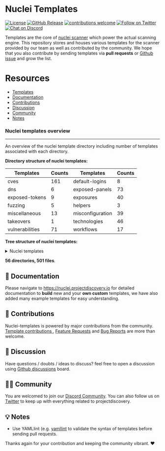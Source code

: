 
# Nuclei Templates

[![License](https://img.shields.io/badge/license-MIT-_red.svg)](https://opensource.org/licenses/MIT)
[![GitHub Release](https://img.shields.io/github/release/projectdiscovery/nuclei-templates)](https://github.com/projectdiscovery/nuclei-templates/releases)
[![contributions welcome](https://img.shields.io/badge/contributions-welcome-brightgreen.svg?style=flat)](https://github.com/projectdiscovery/nuclei-templates/issues)
[![Follow on Twitter](https://img.shields.io/twitter/follow/pdnuclei.svg?logo=twitter)](https://twitter.com/pdnuclei)
[![Chat on Discord](https://img.shields.io/discord/695645237418131507.svg?logo=discord)](https://discord.gg/KECAGdH)

Templates are the core of [nuclei scanner](https://github.com/projectdiscovery/nuclei) which power the actual scanning engine. This repository stores and houses various templates for the scanner provided by our team as well as contributed by the community. We hope that you also contribute by sending templates via **pull requests** or [Github issue](https://github.com/projectdiscovery/nuclei-templates/issues/new?assignees=&labels=&template=submit-template.md&title=%5Bnuclei-template%5D+) and grow the list.

# Resources

- [Templates](#nuclei-templates-overview)
- [Documentation](#-documentation)
- [Contributions](#-contributions)
- [Discussion](#-discussion)
- [Community](#-community)
- [Notes](#-notes)

### Nuclei templates overview
-----

An overview of the nuclei template directory including number of templates associated with each directory. 


**Directory structure of nuclei templates:**

| Templates       | Counts                          | Templates        | Counts                         |
| --------------- | ------------------------------- | ---------------- | ------------------------------ |
| cves            | 161            | default-logins   | 8 |
| dns             | 6               | exposed-panels   | 73   |
| exposed-tokens  | 9  | exposures        | 40      |
| fuzzing         | 5           | helpers          | 3        |
| miscellaneous   | 13     | misconfiguration | 39 |
| takeovers       | 1         | technologies     | 46     |
| vulnerabilities | 71 | workflows        | 17        |


**Tree structure of nuclei templates:**

<details>
<summary> Nuclei templates </summary>

```
├── CODE_OF_CONDUCT.md
├── LICENSE.md
├── README.md
├── cves
│   ├── 2005
│   │   └── CVE-2005-2428.yaml
│   ├── 2008
│   │   └── CVE-2008-2398.yaml
│   ├── 2013
│   │   └── CVE-2013-2251.yaml
│   ├── 2014
│   │   └── CVE-2014-6271.yaml
│   ├── 2017
│   │   ├── CVE-2017-10075.yaml
│   │   ├── CVE-2017-11444.yaml
│   │   ├── CVE-2017-12637.yaml
│   │   ├── CVE-2017-14537.yaml
│   │   ├── CVE-2017-14849.yaml
│   │   ├── CVE-2017-5638.yaml
│   │   ├── CVE-2017-7391.yaml
│   │   ├── CVE-2017-7615.yaml
│   │   ├── CVE-2017-9506.yaml
│   │   └── CVE-2017-9841.yaml
│   ├── 2018
│   │   ├── CVE-2018-0296.yaml
│   │   ├── CVE-2018-1000129.yaml
│   │   ├── CVE-2018-11409.yaml
│   │   ├── CVE-2018-11759.yaml
│   │   ├── CVE-2018-1247.yaml
│   │   ├── CVE-2018-1271.yaml
│   │   ├── CVE-2018-1273.yaml
│   │   ├── CVE-2018-13379.yaml
│   │   ├── CVE-2018-13380.yaml
│   │   ├── CVE-2018-14728.yaml
│   │   ├── CVE-2018-16341.yaml
│   │   ├── CVE-2018-16763.yaml
│   │   ├── CVE-2018-17431.yaml
│   │   ├── CVE-2018-18069.yaml
│   │   ├── CVE-2018-19386.yaml
│   │   ├── CVE-2018-19439.yaml
│   │   ├── CVE-2018-20824.yaml
│   │   ├── CVE-2018-2791.yaml
│   │   ├── CVE-2018-3714.yaml
│   │   ├── CVE-2018-3760.yaml
│   │   ├── CVE-2018-5230.yaml
│   │   ├── CVE-2018-7251.yaml
│   │   ├── CVE-2018-7490.yaml
│   │   ├── CVE-2018-8006.yaml
│   │   └── CVE-2018-8033.yaml
│   ├── 2019
│   │   ├── CVE-2019-10092.yaml
│   │   ├── CVE-2019-1010287.yaml
│   │   ├── CVE-2019-10475.yaml
│   │   ├── CVE-2019-11248.yaml
│   │   ├── CVE-2019-11510.yaml
│   │   ├── CVE-2019-11580.yaml
│   │   ├── CVE-2019-11581.yaml
│   │   ├── CVE-2019-11869.yaml
│   │   ├── CVE-2019-12314.yaml
│   │   ├── CVE-2019-12461.yaml
│   │   ├── CVE-2019-12593.yaml
│   │   ├── CVE-2019-12725.yaml
│   │   ├── CVE-2019-14223.yaml
│   │   ├── CVE-2019-14322.yaml
│   │   ├── CVE-2019-14696.yaml
│   │   ├── CVE-2019-14974.yaml
│   │   ├── CVE-2019-15043.yaml
│   │   ├── CVE-2019-15107.yaml
│   │   ├── CVE-2019-15858.yaml
│   │   ├── CVE-2019-16278.yaml
│   │   ├── CVE-2019-1653.yaml
│   │   ├── CVE-2019-16662.yaml
│   │   ├── CVE-2019-16759-1.yaml
│   │   ├── CVE-2019-16759.yaml
│   │   ├── CVE-2019-16920.yaml
│   │   ├── CVE-2019-17382.yaml
│   │   ├── CVE-2019-17558.yaml
│   │   ├── CVE-2019-18394.yaml
│   │   ├── CVE-2019-19368.yaml
│   │   ├── CVE-2019-19781.yaml
│   │   ├── CVE-2019-19908.yaml
│   │   ├── CVE-2019-19985.yaml
│   │   ├── CVE-2019-20141.yaml
│   │   ├── CVE-2019-2588.yaml
│   │   ├── CVE-2019-2725.yaml
│   │   ├── CVE-2019-3396.yaml
│   │   ├── CVE-2019-3402.yaml
│   │   ├── CVE-2019-3799.yaml
│   │   ├── CVE-2019-5418.yaml
│   │   ├── CVE-2019-6112.yaml
│   │   ├── CVE-2019-6340.yaml
│   │   ├── CVE-2019-6715.yaml
│   │   ├── CVE-2019-7219.yaml
│   │   ├── CVE-2019-7256.yaml
│   │   ├── CVE-2019-7609.yaml
│   │   ├── CVE-2019-8442.yaml
│   │   ├── CVE-2019-8449.yaml
│   │   ├── CVE-2019-8451.yaml
│   │   ├── CVE-2019-8903.yaml
│   │   ├── CVE-2019-8982.yaml
│   │   ├── CVE-2019-9670.yaml
│   │   ├── CVE-2019-9733.yaml
│   │   ├── CVE-2019-9955.yaml
│   │   └── CVE-2019-9978.yaml
│   ├── 2020
│   │   ├── CVE-2020-0618.yaml
│   │   ├── CVE-2020-10148.yaml
│   │   ├── CVE-2020-11034.yaml
│   │   ├── CVE-2020-1147.yaml
│   │   ├── CVE-2020-11738.yaml
│   │   ├── CVE-2020-12116.yaml
│   │   ├── CVE-2020-12720.yaml
│   │   ├── CVE-2020-13167.yaml
│   │   ├── CVE-2020-13937.yaml
│   │   ├── CVE-2020-13942.yaml
│   │   ├── CVE-2020-14179.yaml
│   │   ├── CVE-2020-14181.yaml
│   │   ├── CVE-2020-14864.yaml
│   │   ├── CVE-2020-14882.yaml
│   │   ├── CVE-2020-15129.yaml
│   │   ├── CVE-2020-15505.yaml
│   │   ├── CVE-2020-15920.yaml
│   │   ├── CVE-2020-16846.yaml
│   │   ├── CVE-2020-16952.yaml
│   │   ├── CVE-2020-17505.yaml
│   │   ├── CVE-2020-17506.yaml
│   │   ├── CVE-2020-17518.yaml
│   │   ├── CVE-2020-17519.yaml
│   │   ├── CVE-2020-17530.yaml
│   │   ├── CVE-2020-1943.yaml
│   │   ├── CVE-2020-2096.yaml
│   │   ├── CVE-2020-2140.yaml
│   │   ├── CVE-2020-23972.yaml
│   │   ├── CVE-2020-24223.yaml
│   │   ├── CVE-2020-24312.yaml
│   │   ├── CVE-2020-24579.yaml
│   │   ├── CVE-2020-2551.yaml
│   │   ├── CVE-2020-25540.yaml
│   │   ├── CVE-2020-26214.yaml
│   │   ├── CVE-2020-27986.yaml
│   │   ├── CVE-2020-3187.yaml
│   │   ├── CVE-2020-3452.yaml
│   │   ├── CVE-2020-35476.yaml
│   │   ├── CVE-2020-4463.yaml
│   │   ├── CVE-2020-5284.yaml
│   │   ├── CVE-2020-5405.yaml
│   │   ├── CVE-2020-5410.yaml
│   │   ├── CVE-2020-5412.yaml
│   │   ├── CVE-2020-5776.yaml
│   │   ├── CVE-2020-5777.yaml
│   │   ├── CVE-2020-5902.yaml
│   │   ├── CVE-2020-6287.yaml
│   │   ├── CVE-2020-7209.yaml
│   │   ├── CVE-2020-7318.yaml
│   │   ├── CVE-2020-7961.yaml
│   │   ├── CVE-2020-8091.yaml
│   │   ├── CVE-2020-8115.yaml
│   │   ├── CVE-2020-8163.yaml
│   │   ├── CVE-2020-8191.yaml
│   │   ├── CVE-2020-8193.yaml
│   │   ├── CVE-2020-8194.yaml
│   │   ├── CVE-2020-8209.yaml
│   │   ├── CVE-2020-8512.yaml
│   │   ├── CVE-2020-8515.yaml
│   │   ├── CVE-2020-8982.yaml
│   │   ├── CVE-2020-9047.yaml
│   │   ├── CVE-2020-9344.yaml
│   │   ├── CVE-2020-9376.yaml
│   │   ├── CVE-2020-9484.yaml
│   │   ├── CVE-2020-9496.yaml
│   │   └── CVE-2020-9757.yaml
│   └── 2021
│       ├── CVE-2021-22873.yaml
│       └── CVE-2021-3019.yaml
├── default-logins
│   ├── activemq
│   │   └── activemq-default-login.yaml
│   ├── ambari
│   │   └── ambari-default-credentials.yaml
│   ├── apache
│   │   └── tomcat-manager-default.yaml
│   ├── grafana
│   │   └── grafana-default-credential.yaml
│   ├── ofbiz
│   │   └── ofbiz-default-credentials.yaml
│   ├── rabbitmq
│   │   └── rabbitmq-default-admin.yaml
│   ├── solarwinds
│   │   └── solarwinds-default-admin.yaml
│   └── zabbix
│       └── zabbix-default-credentials.yaml
├── dns
│   ├── azure-takeover-detection.yaml
│   ├── cname-service-detector.yaml
│   ├── dead-host-with-cname.yaml
│   ├── mx-service-detector.yaml
│   ├── servfail-refused-hosts.yaml
│   └── spoofable-spf-records-ptr.yaml
├── exposed-panels
│   ├── active-admin-exposure.yaml
│   ├── activemq-panel.yaml
│   ├── adminer-panel.yaml
│   ├── aims-password-mgmt-client.yaml
│   ├── airflow-exposure.yaml
│   ├── ambari-exposure.yaml
│   ├── ansible-tower-exposure.yaml
│   ├── atlassian-crowd-panel.yaml
│   ├── cisco-asa-panel.yaml
│   ├── citrix-adc-gateway-detect.yaml
│   ├── citrix-vpn-detect.yaml
│   ├── compal-panel.yaml
│   ├── couchdb-exposure.yaml
│   ├── couchdb-fauxton.yaml
│   ├── crxde.yaml
│   ├── django-admin-panel.yaml
│   ├── druid-console-exposure.yaml
│   ├── exposed-pagespeed-global-admin.yaml
│   ├── exposed-webalizer.yaml
│   ├── flink-exposure.yaml
│   ├── fortinet-fortigate-panel.yaml
│   ├── fortiweb-panel.yaml
│   ├── github-enterprise-detect.yaml
│   ├── gitlab-detect.yaml
│   ├── globalprotect-panel.yaml
│   ├── go-anywhere-client.yaml
│   ├── grafana-detect.yaml
│   ├── hadoop-exposure.yaml
│   ├── identityguard-selfservice-entrust.yaml
│   ├── iomega-lenovo-emc-shared-nas-detect.yaml
│   ├── jira-detect.yaml
│   ├── jmx-console.yaml
│   ├── kafka-connect-ui.yaml
│   ├── kafka-monitoring.yaml
│   ├── kafka-topics-ui.yaml
│   ├── kubernetes-dashboard.yaml
│   ├── manage-engine-admanager-panel.yaml
│   ├── mobileiron-login.yaml
│   ├── netscaler-gateway.yaml
│   ├── network-camera-detect.yaml
│   ├── oipm-detect.yaml
│   ├── parallels-html-client.yaml
│   ├── phpmyadmin-panel.yaml
│   ├── polycom-admin-detect.yaml
│   ├── prometheus-exporter-detect.yaml
│   ├── public-tomcat-manager.yaml
│   ├── pulse-secure-panel.yaml
│   ├── rabbitmq-dashboard.yaml
│   ├── rocketmq-console-exposure.yaml
│   ├── rsa-self-service.yaml
│   ├── sap-hana-xsengine-panel.yaml
│   ├── sap-netweaver-detect.yaml
│   ├── sap-recon-detect.yaml
│   ├── selenoid-ui-exposure.yaml
│   ├── setup-page-exposure.yaml
│   ├── solarwinds-orion.yaml
│   ├── solr-exposure.yaml
│   ├── sonarqube-login.yaml
│   ├── sonicwall-management-panel.yaml
│   ├── sonicwall-sslvpn-panel.yaml
│   ├── sophos-fw-version-detect.yaml
│   ├── supervpn-panel.yaml
│   ├── tikiwiki-cms.yaml
│   ├── tomcat-manager-pathnormalization.yaml
│   ├── traefik-dashboard.yaml
│   ├── virtual-ema-detect.yaml
│   ├── weave-scope-dashboard-detect.yaml
│   ├── webeditors.yaml
│   ├── webmin-panel.yaml
│   ├── workspace-one-uem.yaml
│   ├── workspaceone-uem-airwatch-dashboard-detect.yaml
│   ├── yarn-manager-exposure.yaml
│   └── zipkin-exposure.yaml
├── exposed-tokens
│   ├── aws
│   │   ├── amazon-mws-auth-token-value.yaml
│   │   └── aws-access-key-value.yaml
│   ├── generic
│   │   ├── credentials-disclosure.yaml
│   │   ├── general-tokens.yaml
│   │   └── http-username-password.yaml
│   ├── google
│   │   ├── fcm-server-key.yaml
│   │   └── google-api-key.yaml
│   ├── mailchimp
│   │   └── mailchimp-api-key.yaml
│   └── slack
│       └── slack-access-token.yaml
├── exposures
│   ├── apis
│   │   ├── swagger-api.yaml
│   │   ├── wadl-api.yaml
│   │   └── wsdl-api.yaml
│   ├── backups
│   │   ├── sql-dump.yaml
│   │   └── zip-backup-files.yaml
│   ├── configs
│   │   ├── airflow-configuration-exposure.yaml
│   │   ├── alibaba-canal-info-leak.yaml
│   │   ├── amazon-docker-config-disclosure.yaml
│   │   ├── ansible-config-disclosure.yaml
│   │   ├── composer-config.yaml
│   │   ├── exposed-svn.yaml
│   │   ├── git-config-nginxoffbyslash.yaml
│   │   ├── git-config.yaml
│   │   ├── htpasswd-detection.yaml
│   │   ├── laravel-env.yaml
│   │   ├── magento-config.yaml
│   │   ├── opcache-status-exposure.yaml
│   │   ├── owncloud-config.yaml
│   │   ├── package-json.yaml
│   │   ├── perl-status.yaml
│   │   ├── phpinfo.yaml
│   │   ├── rails-database-config.yaml
│   │   ├── redmine-db-config.yaml
│   │   ├── syfmony-profiler.yaml
│   │   ├── symfony-database-config.yaml
│   │   ├── symfony-profiler.yaml
│   │   └── web-config.yaml
│   ├── files
│   │   ├── domcfg-page.yaml
│   │   ├── drupal-install.yaml
│   │   ├── ds_store.yaml
│   │   ├── exposed-alps-spring.yaml
│   │   ├── filezilla.yaml
│   │   ├── lazy-file.yaml
│   │   ├── server-private-keys.yaml
│   │   └── xprober-service.yaml
│   └── logs
│       ├── elmah-log-file.yaml
│       ├── error-logs.yaml
│       ├── rails-debug-mode.yaml
│       ├── struts-debug-mode.yaml
│       └── trace-axd-detect.yaml
├── fuzzing
│   ├── arbitrary-file-read.yaml
│   ├── directory-traversal.yaml
│   ├── generic-lfi-fuzzing.yaml
│   ├── iis-shortname.yaml
│   └── wp-plugin-scan.yaml
├── helpers
│   ├── payloads
│   │   ├── CVE-2020-5776.csv
│   │   └── CVE-2020-6287.xml
│   └── wordlists
│       └── wp-plugins.txt
├── miscellaneous
│   ├── basic-cors-flash.yaml
│   ├── dir-listing.yaml
│   ├── htaccess-config.yaml
│   ├── missing-csp.yaml
│   ├── missing-hsts.yaml
│   ├── missing-x-frame-options.yaml
│   ├── ntlm-directories.yaml
│   ├── old-copyright.yaml
│   ├── robots.txt.yaml
│   ├── security.txt.yaml
│   ├── trace-method.yaml
│   ├── unencrypted-bigip-ltm-cookie.yaml
│   └── xml-schema-detect.yaml
├── misconfiguration
│   ├── aem-groovyconsole.yaml
│   ├── airflow-api-exposure.yaml
│   ├── apache-tomcat-snoop.yaml
│   ├── apc-info.yaml
│   ├── aspx-debug-mode.yaml
│   ├── aws-redirect.yaml
│   ├── cgi-test-page.yaml
│   ├── django-debug-detect.yaml
│   ├── docker-registry.yaml
│   ├── druid-monitor.yaml
│   ├── drupal-user-enum-ajax.yaml
│   ├── drupal-user-enum-redirect.yaml
│   ├── elasticsearch.yaml
│   ├── exposed-docker-api.yaml
│   ├── exposed-kibana.yaml
│   ├── exposed-service-now.yaml
│   ├── front-page-misconfig.yaml
│   ├── hadoop-unauth.yaml
│   ├── jkstatus-manager.yaml
│   ├── jupyter-ipython-unauth.yaml
│   ├── kubernetes-pods.yaml
│   ├── larvel-debug.yaml
│   ├── linkerd-ssrf-detect.yaml
│   ├── manage-engine-ad-search.yaml
│   ├── nginx-status.yaml
│   ├── php-errors.yaml
│   ├── php-fpm-status.yaml
│   ├── put-method-enabled.yaml
│   ├── rack-mini-profiler.yaml
│   ├── salesforce-aura-misconfig.yaml
│   ├── server-status-localhost.yaml
│   ├── shell-history.yaml
│   ├── sidekiq-dashboard.yaml
│   ├── springboot
│   │   ├── springboot-configprops.yaml
│   │   ├── springboot-env.yaml
│   │   ├── springboot-heapdump.yaml
│   │   ├── springboot-loggers.yaml
│   │   ├── springboot-mappings.yaml
│   │   └── springboot-trace.yaml
│   ├── symfony-debugmode.yaml
│   ├── tomcat-scripts.yaml
│   ├── unauthenticated-airflow.yaml
│   ├── unauthenticated-nacos-access.yaml
│   ├── wamp-xdebug-detect.yaml
│   └── zenphoto-installation-sensitive-info.yaml
├── takeovers
│   └── subdomain-takeover.yaml
├── technologies
│   ├── apache-detect.yaml
│   ├── artica-web-proxy-detect.yaml
│   ├── basic-auth-detection.yaml
│   ├── bigip-config-utility-detect.yaml
│   ├── cacti-detect.yaml
│   ├── clockwork-php-page.yaml
│   ├── couchdb-detect.yaml
│   ├── detect-springboot-actuator.yaml
│   ├── favicon-detection.yaml
│   ├── firebase-detect.yaml
│   ├── google-storage.yaml
│   ├── graphql.yaml
│   ├── graylog-api-browser.yaml
│   ├── home-assistant.yaml
│   ├── jaspersoft-detect.yaml
│   ├── jolokia.yaml
│   ├── kibana-detect.yaml
│   ├── kong-detect.yaml
│   ├── liferay-portal-detect.yaml
│   ├── linkerd-badrule-detect.yaml
│   ├── lotus-domino-version.yaml
│   ├── lucee-detect.yaml
│   ├── magmi-detect.yaml
│   ├── mrtg-detect.yaml
│   ├── netsweeper-webadmin-detect.yaml
│   ├── nifi-detech.yaml
│   ├── oidc-detect.yaml
│   ├── pi-hole-detect.yaml
│   ├── prometheus-exposed-panel.yaml
│   ├── prtg-detect.yaml
│   ├── redmine-cli-detect.yaml
│   ├── s3-detect.yaml
│   ├── sap-netweaver-as-java-detect.yaml
│   ├── sap-netweaver-detect.yaml
│   ├── selea-ip-camera.yaml
│   ├── shiro-detect.yaml
│   ├── sql-server-reporting.yaml
│   ├── tech-detect.yaml
│   ├── telerik-dialoghandler-detect.yaml
│   ├── telerik-fileupload-detect.yaml
│   ├── terraform-detect.yaml
│   ├── tomcat-detect.yaml
│   ├── tor-socks-proxy.yaml
│   ├── waf-detect.yaml
│   ├── weblogic-detect.yaml
│   └── werkzeug-debugger-detect.yaml
├── vulnerabilities
│   ├── generic
│   │   ├── basic-cors.yaml
│   │   ├── basic-xss-prober.yaml
│   │   ├── crlf-injection.yaml
│   │   ├── top-xss-params.yaml
│   │   └── url-redirect.yaml
│   ├── ibm
│   │   ├── eclipse-help-system-xss.yaml
│   │   └── ibm-infoprint-directory-traversal.yaml
│   ├── jenkins
│   │   ├── jenkins-asyncpeople.yaml
│   │   ├── jenkins-stack-trace.yaml
│   │   └── unauthenticated-jenkin-dashboard.yaml
│   ├── jira
│   │   ├── jira-service-desk-signup.yaml
│   │   ├── jira-unauthenticated-dashboards.yaml
│   │   ├── jira-unauthenticated-popular-filters.yaml
│   │   ├── jira-unauthenticated-projects.yaml
│   │   └── jira-unauthenticated-user-picker.yaml
│   ├── moodle
│   │   ├── moodle-filter-jmol-lfi.yaml
│   │   └── moodle-filter-jmol-xss.yaml
│   ├── oracle
│   │   └── oracle-ebs-bispgraph-file-access.yaml
│   ├── other
│   │   ├── CNVD-2020-62422.yaml
│   │   ├── acme-xss.yaml
│   │   ├── aspnuke-openredirect.yaml
│   │   ├── bullwark-momentum-lfi.yaml
│   │   ├── cached-aem-pages.yaml
│   │   ├── couchdb-adminparty.yaml
│   │   ├── discourse-xss.yaml
│   │   ├── mcafee-epo-rce.yaml
│   │   ├── microstrategy-ssrf.yaml
│   │   ├── mida-eframework-xss.yaml
│   │   ├── nginx-module-vts-xss.yaml
│   │   ├── nuuo-nvrmini2-rce.yaml
│   │   ├── pdf-signer-ssti-to-rce.yaml
│   │   ├── rce-shellshock-user-agent.yaml
│   │   ├── rce-via-java-deserialization.yaml
│   │   ├── rconfig-rce.yaml
│   │   ├── sick-beard-xss.yaml
│   │   ├── sonicwall-sslvpn-shellshock.yaml
│   │   ├── symantec-messaging-gateway.yaml
│   │   ├── thinkific-redirect.yaml
│   │   ├── tikiwiki-reflected-xss.yaml
│   │   ├── twig-php-ssti.yaml
│   │   ├── vpms-auth-bypass.yaml
│   │   ├── wems-manager-xss.yaml
│   │   ├── wooyun-path-traversal.yaml
│   │   ├── yarn-resourcemanager-rce.yaml
│   │   └── zms-auth-bypass.yaml
│   ├── rails
│   │   └── rails6-xss.yaml
│   ├── springboot
│   │   ├── springboot-actuators-jolokia-xxe.yaml
│   │   └── springboot-h2-db-rce.yaml
│   ├── thinkphp
│   │   ├── thinkphp-2-rce.yaml
│   │   ├── thinkphp-5022-rce.yaml
│   │   ├── thinkphp-5023-rce.yaml
│   │   └── thinkphp-509-information-disclosure.yaml
│   ├── vmware
│   │   ├── vmware-vcenter-lfi-linux.yaml
│   │   └── vmware-vcenter-lfi.yaml
│   └── wordpress
│       ├── easy-wp-smtp-listing.yaml
│       ├── sassy-social-share.yaml
│       ├── w3c-total-cache-ssrf.yaml
│       ├── wordpress-accessible-wpconfig.yaml
│       ├── wordpress-db-backup.yaml
│       ├── wordpress-debug-log.yaml
│       ├── wordpress-directory-listing.yaml
│       ├── wordpress-emails-verification-for-woocommerce.yaml
│       ├── wordpress-emergency-script.yaml
│       ├── wordpress-installer-log.yaml
│       ├── wordpress-social-metrics-tracker.yaml
│       ├── wordpress-tmm-db-migrate.yaml
│       ├── wordpress-user-enumeration.yaml
│       ├── wordpress-wordfence-xss.yaml
│       ├── wordpress-wpcourses-info-disclosure.yaml
│       ├── wp-enabled-registration.yaml
│       └── wp-xmlrpc.yaml
└── workflows
    ├── artica-web-proxy-workflow.yaml
    ├── bigip-workflow.yaml
    ├── cisco-asa-workflow.yaml
    ├── grafana-workflow.yaml
    ├── jira-workflow.yaml
    ├── liferay-workflow.yaml
    ├── lotus-domino-workflow.yaml
    ├── magmi-workflow.yaml
    ├── mida-eframework-workflow.yaml
    ├── netsweeper-workflow.yaml
    ├── rabbitmq-workflow.yaml
    ├── sap-netweaver-workflow.yaml
    ├── solarwinds-orion-workflow.yaml
    ├── springboot-workflow.yaml
    ├── thinkphp-workflow.yaml
    ├── vbulletin-workflow.yaml
    └── wordpress-workflow.yaml
```

</details>

**56 directories, 501 files**.

📖 Documentation
-----

Please navigate to https://nuclei.projectdiscovery.io for detailed documentation to **build** new and your **own custom** templates, we have also added many example templates for easy understanding.

💪 Contributions
-----

Nuclei-templates is powered by major contributions from the community. [Template contributions ](https://github.com/projectdiscovery/nuclei-templates/issues/new?assignees=&labels=&template=submit-template.md&title=%5Bnuclei-template%5D+), [Feature Requests](https://github.com/projectdiscovery/nuclei-templates/issues/new?assignees=&labels=&template=feature_request.md&title=%5BFeature%5D+) and [Bug Reports](https://github.com/projectdiscovery/nuclei-templates/issues/new?assignees=&labels=&template=bug_report.md&title=%5BBug%5D+) are more than welcome.

💬 Discussion
-----

Have questions / doubts / ideas to discuss? feel free to open a discussion using [Github discussions](https://github.com/projectdiscovery/nuclei-templates/discussions) board.

👨‍💻 Community
-----

You are welcomed to join our [Discord Community](https://discord.gg/KECAGdH). You can also follow us on [Twitter](https://twitter.com/pdiscoveryio) to keep up with everything related to projectdiscovery.

💡 Notes
-----
-  Use YAMLlint (e.g. [yamllint](http://www.yamllint.com/) to validate the syntax of templates before sending pull requests.


Thanks again for your contribution and keeping the community vibrant. :heart:
